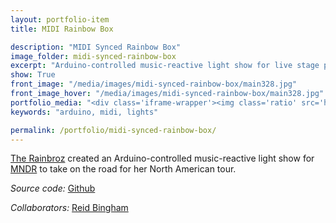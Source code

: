 ```yaml
---
layout: portfolio-item
title: MIDI Rainbow Box

description: "MIDI Synced Rainbow Box"
image_folder: midi-synced-rainbow-box
excerpt: "Arduino-controlled music-reactive light show for live stage performance"
show: True
front_image: "/media/images/midi-synced-rainbow-box/main328.jpg"
front_image_hover: "/media/images/midi-synced-rainbow-box/main328.jpg"
portfolio_media: "<div class='iframe-wrapper'><img class='ratio' src='https://placehold.it/740x555'/><iframe src='https://player.vimeo.com/video/38863614?title=0&amp;byline=0&amp;portrait=0' frameborder='0'></iframe></div>"
keywords: "arduino, midi, lights"

permalink: /portfolio/midi-synced-rainbow-box/
---
```


[The Rainbroz](http://www.rainbroz.com) created an Arduino-controlled music-reactive light show for [MNDR](http://www.mndr.com/) to take on the road for her North American tour.

*Source code:* [Github](https://github.com/boxysean/MNDRLighting)

*Collaborators:* [Reid Bingham](http://www.reidbingham.com)
